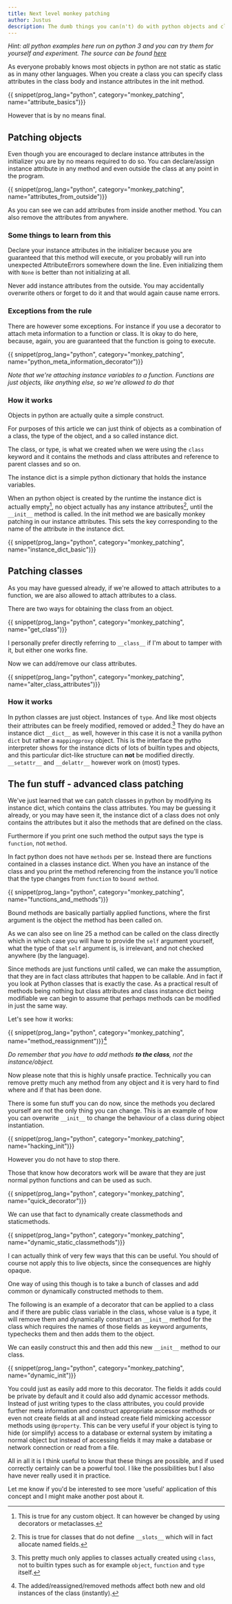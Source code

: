 ```yaml
---
title: Next level monkey patching
author: Justus
description: The dumb things you can(n't) do with python objects and classes
---
```


*Hint: all python examples here run on python 3 and you can try them for yourself and experiment.
The source can be found [here](//github.com/JustusAdam/justusadam.github.io/snippets/python/monkey-patching)*

As everyone probably knows most objects in python are not static as static as in many other languages. When you create a class you can specify class attributes in the class body and instance attributes in the init method.

{{ snippet(prog_lang="python", category="monkey_patching", name="attribute_basics")}}

However that is by no means final.

## Patching objects

Even though you are encouraged to declare instance attributes in the initializer you are by no means required to do so. You can declare/assign instance attribute in any method and even outside the class at any point in the program.

{{ snippet(prog_lang="python", category="monkey_patching", name="attributes_from_outside")}}

As you can see we can add attributes from inside another method. You can also remove the attributes from anywhere.

### Some things to learn from this

Declare your instance attributes in the initializer because you are guaranteed that this method will execute, or you probably will run into unexpected AttributeErrors somewhere down the line. Even initializing them with `None` is better than not initializing at all.

Never add instance attributes from the outside. You may accidentally overwrite others or forget to do it and that would again cause name errors.

### Exceptions from the rule

There are however some exceptions. For instance if you use a decorator to attach meta information to a function or class. It is okay to do here, because, again, you are guaranteed that the function is going to execute.

{{ snippet(prog_lang="python", category="monkey_patching", name="python_meta_information_decorator")}}

*Note that we're attaching instance variables to a function. Functions are just objects, like anything else, so we're allowed to do that*

### How it works

Objects in python are actually quite a simple construct.

For purposes of this article we can just think of objects as a combination of a class, the type of the object, and a so called instance dict.

The class, or type, is what we created when we were using the `class` keyword and it contains the methods and class attributes and reference to parent classes and so on.

The instance dict is a simple python dictionary that holds the instance variables.

When an python object is created by the runtime the instance dict is actually empty[^instance_dict_init], no object actually has any instance attributes[^slots], until the `__init__` method is called. In the init method we are basically monkey patching in our instance attributes. This sets the key corresponding to the name of the attribute in the instance dict.

{{ snippet(prog_lang="python", category="monkey_patching", name="instance_dict_basic")}}

## Patching classes

As you may have guessed already, if we're allowed to attach attributes to a function, we are also allowed to attach attributes to a class.

There are two ways for obtaining the class from an object.

{{ snippet(prog_lang="python", category="monkey_patching", name="get_class")}}

I personally prefer directly referring to `__class__` if I'm about to tamper with it, but either one works fine.

Now we can add/remove our class attributes.

{{ snippet(prog_lang="python", category="monkey_patching", name="alter_class_attributes")}}

### How it works

In python classes are just object. Instances of `type`. And like most objects their attributes can be freely modified, removed or added.[^class_temper_limits] They do have an instance dict `__dict__` as well, however in this case it is not a vanilla python `dict` but rather a `mappingproxy` object. This is the interface the pytho interpreter shows for the instance dicts of lots of builtin types and objects, and this particular dict-like structure can **not** be modified directly. `__setattr__` and `__delattr__` however work on (most) types.


## The fun stuff - advanced class patching

We've just learned that we can patch classes in python by modifying its instance dict, which contains the class attributes. You may be guessing it already, or you may have seen it, the instance dict of a class does not only contains the attributes but it also the methods that are defined on the class.

Furthermore if you print one such method the output says the type is `function`, not `method`.

In fact python does not have `methods` per se. Instead there are functions contained in a classes instance dict. When you have an instance of the class and you print the method referencing from the instance you'll notice that the type changes from `function` to `bound method`.

{{ snippet(prog_lang="python", category="monkey_patching", name="functions_and_methods")}}

Bound methods are basically partially applied functions, where the first argument is the object the method has been called on.

As we can also see on line 25 a method can be called on the class directly which in which case you will have to provide the `self` argument yourself, what the type of that `self` argument is, is irrelevant, and not checked anywhere (by the language).

Since methods are just functions until called, we can make the assumption, that they are in fact class attributes that happen to be callable. And in fact if you look at Python classes that is exactly the case. As a practical result of methods being nothing but class attributes and class instance dict being modifiable we can begin to assume that perhaps methods can be modified in just the same way.

Let's see how it works:

{{ snippet(prog_lang="python", category="monkey_patching", name="method_reassignment")}}[^new_inst_meth]

*Do remember that you have to add methods __to the class__, not the instance/object.*

Now please note that this is highly unsafe practice. Technically you can remove pretty much any method from any object and it is very hard to find where and if that has been done.

There is some fun stuff you can do now, since the methods you declared yourself are not the only thing you can change. This is an example of how you can overwrite `__init__` to change the behaviour of a class during object instantiation.

{{ snippet(prog_lang="python", category="monkey_patching", name="hacking_init")}}

However you do not have to stop there.

Those that know how decorators work will be aware that they are just normal python functions and can be used as such.

{{ snippet(prog_lang="python", category="monkey_patching", name="quick_decorator")}}

We can use that fact to dynamically create classmethods and staticmethods.

{{ snippet(prog_lang="python", category="monkey_patching", name="dynamic_static_classmethods")}}

I can actually think of very few ways that this can be useful. You should of course not apply this to live objects, since the consequences are highly opaque.

One way of using this though is to take a bunch of classes and add common or dynamically constructed methods to them.

The following is an example of a decorator that can be applied to a class and if there are public class variable in the class, whose value is a type, it will remove them and dynamically construct an `__init__` method for the class which requires the names of those fields as keyword arguments, typechecks them and then adds them to the object.

We can easily construct this and then add this new `__init__` method to our class.

{{ snippet(prog_lang="python", category="monkey_patching", name="dynamic_init")}}

You could just as easily add more to this decorator. The fields it adds could be private by default and it could also add dynamic accessor methods. Instead of just writing types to the class attributes, you could provide further meta information and construct appropriate accessor methods or even not create fields at all and instead create field mimicking accessor methods using `@property`. This can be very useful if your object is tying to hide (or simplify) access to a database or external system by imitating a normal object but instead of accessing fields it may make a database or network connection or read from a file.

All in all it is I think useful to know that these things are possible, and if used correctly certainly can be a powerful tool. I like the possibilities but I also have never really used it in practice.

Let me know if you'd be interested to see more 'useful' application of this concept and I might make another post about it.

[^new_inst_meth]:
    The added/reassigned/removed methods affect both new and old instances of the class (instantly).

[^class_temper_limits]:
    This pretty much only applies to classes actually created using `class`, not to builtin types such as for example `object`, `function` and `type` itself.

[^instance_dict_init]:
    This is true for any custom object. It can however be changed by using decorators or metaclasses.

[^slots]:
    This is true for classes that do not define `__slots__` which will in fact allocate named fields.
